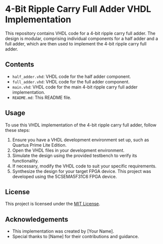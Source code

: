 # 4-Bit Ripple Carry Full Adder VHDL Implementation

This repository contains VHDL code for a 4-bit ripple carry full adder. The design is modular, comprising individual components for a half adder and a full adder, which are then used to implement the 4-bit ripple carry full adder.

## Contents

- `half_adder.vhd`: VHDL code for the half adder component.
- `full_adder.vhd`: VHDL code for the full adder component.
- `main.vhd`: VHDL code for the main 4-bit ripple carry full adder implementation.
- `README.md`: This README file.

## Usage

To use this VHDL implementation of the 4-bit ripple carry full adder, follow these steps:

1. Ensure you have a VHDL development environment set up, such as Quartus Prime Lite Edition.
2. Open the VHDL files in your development environment.
3. Simulate the design using the provided testbench to verify its functionality.
4. If necessary, modify the VHDL code to suit your specific requirements.
5. Synthesize the design for your target FPGA device. This project was developed using the 5CSEMA5F31C6 FPGA device.

## License

This project is licensed under the [MIT License](LICENSE).

## Acknowledgements

- This implementation was created by [Your Name].
- Special thanks to [Name] for their contributions and guidance.

